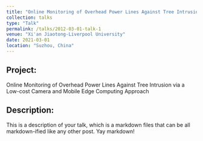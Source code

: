 ```yaml
---
title: "Online Monitoring of Overhead Power Lines Against Tree Intrusion via a Low-cost Camera and Mobile Edge Computing Approach"
collection: talks
type: "Talk"
permalink: /talks/2012-03-01-talk-1
venue: "Xi'an Jiaotong-Liverpool University"
date: 2021-03-01
location: "Suzhou, China"
---
```


## Project:
Online Monitoring of Overhead Power Lines Against Tree Intrusion via a Low-cost Camera and Mobile Edge Computing Approach

## Description:
This is a description of your talk, which is a markdown files that can be all markdown-ified like any other post. Yay markdown!
